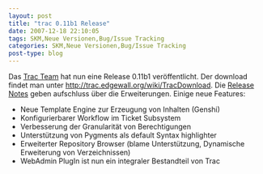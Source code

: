 ```yaml
---
layout: post
title: "trac 0.11b1 Release"
date: 2007-12-18 22:10:05
tags: SKM,Neue Versionen,Bug/Issue Tracking
categories: SKM,Neue Versionen,Bug/Issue Tracking
post-type: blog
---
```

Das <a href="http://trac.edgewall.org/"  title="Trac Team"> Trac Team</a> hat nun eine Release 0.11b1 veröffentlicht. Der download findet man unter  <a href="http://trac.edgewall.org/wiki/TracDownload"  title="Download">http://trac.edgewall.org/wiki/TracDownload</a>. Die <a href="http://trac.edgewall.org/wiki/TracDev/ReleaseNotes/0.11"  title="Release Notes 0.11">Release Notes</a> geben aufschluss über die Erweiterungen.
Einige neue Features:
<ul>
<li>Neue Template Engine zur Erzeugung von Inhalten (Genshi)</li>
<li>Konfigurierbarer Workflow im Ticket Subsystem</li>
<li>Verbesserung der Granularität von Berechtigungen</li>
<li>Unterstützung von Pygments als default Syntax highlighter</li>
<li>Erweiterter Repository Browser (blame Unterstützung, Dynamische Erweiterung von Verzeichnissen)</li>
<li>WebAdmin PlugIn ist nun ein integraler Bestandteil von Trac</li>
</ul>
